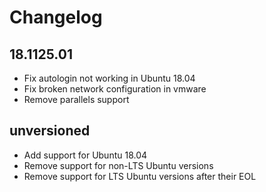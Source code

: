 # Changelog

## 18.1125.01

* Fix autologin not working in Ubuntu 18.04
* Fix broken network configuration in vmware
* Remove parallels support

## unversioned

* Add support for Ubuntu 18.04
* Remove support for non-LTS Ubuntu versions
* Remove support for LTS Ubuntu versions after their EOL